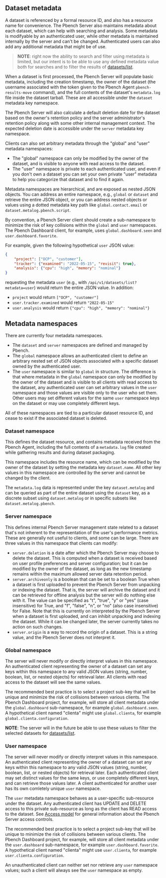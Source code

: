 ## Dataset metadata

A dataset is referenced by a formal resource ID, and also has a resource name
for convenience. The Pbench Server also maintains metadata about each dataset,
which can help with searching and analysis. Some metadata is modifyable by an
authenticated user, while other metadata is maintained internally by the server
and can't be changed. Authenticated users can also add any additional metadata
that might be of use.

>__NOTE__: right now the ability to search and filter using metadata is
limited, but our intent is to be able to use any defined metadata value both
for searches and to filter the results of [datasets/list](V1/list.md).

When a dataset is first processed, the Pbench Server will populate basic
metadata, including the creation timestamp, the owner of the dataset (the
username associated with the token given to the Pbench Agent
`pbench-results-move` command), and the full contents of the dataset's
`metadata.log` file inside the dataset tarball. These are all accessible
under the `dataset` metadata key namespace.

The Pbench Server will also calculate a default deletion date for the dataset
based on the owner's retention policy and the server administrator's retention
policy along with some other internal management context. The expected deletion
date is accessible under the `server` metadata key namespace.

Clients can also set arbitrary metadata through the "global" and "user"
metadata namespaces:
* The "global" namespace can only be modified by the owner of the dataset,
and is visible to anyone with read access to the dataset.
* The "user" namespace is private to each authenticated user, and even if you
don't own a dataset you can set your own private "user" metadata to help you
categorize that dataset and to find it again.

Metadata namespaces are hierarchical, and are exposed as nested JSON objects.
You can address an entire namespace, e.g., `global` or `dataset` and
retrieve the entire JSON object, or you can address nested objects or values
using a dotted metadata key path like `global.contact.email` or
`dataset.metalog.pbench.script`.

By convention, a Pbench Server client should create a sub-namespace to minimize
the risk of key collisions within the `global` and `user` namespaces. The
Pbench Dashboard client, for example, uses `global.dashboard.seen` and
`user.dashboard.favorite`.

For example, given the following hypothetical `user` JSON value:

```json
{
    "project": ["OCP", "customer"],
    "tracker": {"examined": "2022-05-15", "revisit": true},
    "analysis": {"cpu": "high", "memory": "nominal"}
}
```

requesting the metadata `user` (e.g., with `/api/v1/datasets/list?metadata=user`)
would return the entire JSON value. In addition:
* `project` would return `["OCP", "customer"]`
* `user.tracker.examined` would return `"2022-05-15"`
* `user.analysis` would return `{"cpu": "high", "memory": "nominal"}`

## Metadata namespaces

There are currently four metadata namespaces.

* The `dataset` and `server` namespaces are defined and managed by Pbench.
* The `global` namespace allows an authenticated client to define an
arbitrary nested set of JSON objects associated with a specific dataset
owned by the authenticated user.
* The `user` namespace is similar to `global` in structure. The difference
is that where metadata in the `global` namespace can only be modified by the
owner of the dataset and is visible to all clients with read access to the
dataset, any authenticated user can set arbitrary values in the `user`
namespace and those values are visible only to the user who set them. Other
users may set different values for the same `user` namespace keys on the
dataset or may use completely different keys.

All of these namespaces are tied to a particular dataset resource ID, and cease
to exist if the associated dataset is deleted.

### Dataset namespace

This defines the dataset resource, and contains metadata received from the
Pbench Agent, including the full contents of a `metadata.log` file created
while gathering results and during dataset packaging.

This namespace includes the resource name, which can be modified by the owner
of the dataset by setting the metadata key `dataset.name`. All other key values
in this namespace are controlled by the server and cannot be changed by the
client.

The `metadata.log` data is represented under the key `dataset.metalog` and can
be queried as part of the entire dataset using the `dataset` key, as a discrete
subset using `dataset.metalog` or in specific subsets like
`dataset.metalog.pbench`.

### Server namespace

This defines internal Pbench Server management state related to a dataset
that's not inherent to the representation of the user's performance metrics.
These are generally not useful to clients, and some can be large. There are
three values in this namespace that clients can modify:

* `server.deletion` is a date after which the Pbench Server may choose to
delete the dataset. This is computed when a dataset is received based on user
profile preferences and server configuration; but it can be modified by the
owner of the dataset, as long as the new timestamp remains within the maximum
allowed server data retention period.
* `server.archiveonly` is a boolean that can be set to a boolean True when a
dataset is first uploaded to prevent the Pbench Server from unpacking or
indexing the dataset. That is, the server will archive the dataset and it can
be retrieved for offline analysis but the server will do nothing else with it.
The value can be specified as "t", "true", "y" or "yes" (case insensitive) for
True, and "f", "false", "n", or "no" (also case insensitive) for False. Note
that this is currently on interpreted by the Pbench Server when a dataset is
first uploaded, and can inhibit unpacking and indexing the dataset. While it
can be changed later, the server currently takes no action on such changes.
* `server.origin` is a way to record the origin of a dataset. This is a string
value, and the Pbench Server does not interpret it.

### Global namespace

The server will never modify or directly interpret values in this namespace. An
authenticated client representing the owner of a dataset can set any keys
within this namespace to any valid JSON values (string, number, boolean, list,
or nested objects) for retrieval later. All clients with read access to the
dataset will see the same values.

The recommended best practice is to select a project sub-key that will be unique
and minimize the risk of collisions between various clients. The Pbench Dashboard
project, for example, will store all client metadata under the `global.dashboard`
sub-namespace, for example `global.dashboard.seen`. A hypothetical client named
"clienta" might use `global.clienta`, for example `global.clienta.configuration`.

__NOTE__: The server will in the future be able to use these values to filter
the selected datasets for [datasets/list](V1/list.md).

### User namespace

The server will never modify or directly interpret values in this namespace. An
authenticated client representing the owner of a dataset can set any keys
within this namespace to any valid JSON values (string, number, boolean, list,
or nested objects) for retrieval later. Each authenticated client may set
distinct values for the same keys, or use completely different keys, and can
retrieve those values later. A client authenticated for another user has
its own comletely unique `user` namespace.

The `user` metadata namespace behaves as a user-specific sub-resource under the
dataset. Any authenticated client has UPDATE and DELETE access to this private
sub-resource as long as the client has READ access to the dataset. See
[Access model](./access_model.md) for general information about the Pbench
Server access controls.

The recommended best practice is to select a project sub-key that will be unique
to minimize the risk of collisions between various clients. The Pbench Dashboard
project, for example, will store all client metadata under the `user.dashboard`
sub-namespace, for example `user.dashboard.favorite`. A hypothetical client
named "clienta" might use `user.clienta`, for example `user.clienta.configuration`.

An unauthenticated client can neither set nor retrieve any `user` namespace
values; such a client will always see the `user` namespace as empty.
